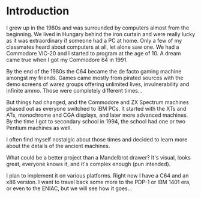 # Introduction

I grew up in the 1980s and was surrounded by computers almost from the beginning. We lived in Hungary behind the iron curtain and were really lucky as it was extraordinary if someone had a PC at home. Only a few of my classmates heard 
about computers at all, let alone saw one. We had a Commodore VIC-20 and I started to program at the age of 10. A dream came true when I got my Commodore 64 in 1991.

By the end of the 1980s the C64 became the de facto gaming machine amongst my friends. Games came mostly from pirated sources with the demo screens of warez groups offering unlimited lives, invulnerability and infinite ammo. Those were completely different times...

But things had changed, and the Commodore and ZX Spectrum machines phased out as everyone switched to IBM PCs. It started with the XTs and ATs, monochrome and CGA displays, and later more advanced machines. By the time I got to secondary school in 1994, the school had one or two Pentium machines as well.

I often find myself nostalgic about those times and decided to learn more about the details of the ancient machines. 

What could be a better project than a Mandelbrot drawer? It's visual, looks great, everyone knows it, and it's complex enough (pun intended).

I plan to implement it on various platforms. Right now I have a C64 and an x86 version. I want to travel back some more to the PDP-1 or IBM 1401 era, or even to the ENIAC, but we will see how it goes...

